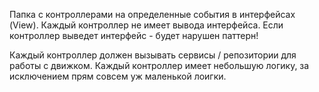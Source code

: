 Папка с контроллерами на определенные события в интерфейсах (View).
Каждый контроллер не имеет вывода интерфейса. Если контроллер выведет интерфейс - будет нарушен паттерн!

Каждый контроллер должен вызывать сервисы / репозитории для работы с движком. 
Каждый контроллер имеет небольшую логику, за исключением прям совсем уж маленькой лоигки.
